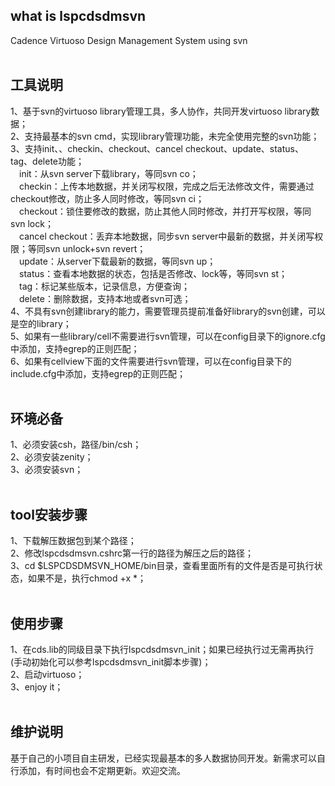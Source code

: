 ## what is lspcdsdmsvn<br>
Cadence Virtuoso Design Management System using svn<br>
<br>
## 工具说明<br>
1、基于svn的virtuoso library管理工具，多人协作，共同开发virtuoso library数据；<br>
2、支持最基本的svn cmd，实现library管理功能，未完全使用完整的svn功能；<br>
3、支持init、、checkin、checkout、cancel checkout、update、status、tag、delete功能；<br>
&ensp;&ensp;init：从svn server下载library，等同svn co；<br>
&ensp;&ensp;checkin：上传本地数据，并关闭写权限，完成之后无法修改文件，需要通过checkout修改，防止多人同时修改，等同svn ci；<br>
&ensp;&ensp;checkout：锁住要修改的数据，防止其他人同时修改，并打开写权限，等同svn lock；<br>
&ensp;&ensp;cancel checkout：丢弃本地数据，同步svn server中最新的数据，并关闭写权限；等同svn unlock+svn revert；<br>
&ensp;&ensp;update：从server下载最新的数据，等同svn up；<br>
&ensp;&ensp;status：查看本地数据的状态，包括是否修改、lock等，等同svn st；<br>
&ensp;&ensp;tag：标记某些版本，记录信息，方便查询；<br>
&ensp;&ensp;delete：删除数据，支持本地或者svn可选；<br>
4、不具有svn创建library的能力，需要管理员提前准备好library的svn创建，可以是空的library；<br>
5、如果有一些library/cell不需要进行svn管理，可以在config目录下的ignore.cfg中添加，支持egrep的正则匹配；<br>
6、如果有cellview下面的文件需要进行svn管理，可以在config目录下的include.cfg中添加，支持egrep的正则匹配；<br>
<br>
## 环境必备<br>
1、必须安装csh，路径/bin/csh；<br>
2、必须安装zenity；<br>
3、必须安装svn；<br>
<br>
## tool安装步骤<br>
1、下载解压数据包到某个路径；<br>
2、修改lspcdsdmsvn.cshrc第一行的路径为解压之后的路径；<br>
3、cd $LSPCDSDMSVN_HOME/bin目录，查看里面所有的文件是否是可执行状态，如果不是，执行chmod +x *；<br>
<br>
## 使用步骤<br>
1、在cds.lib的同级目录下执行lspcdsdmsvn_init；如果已经执行过无需再执行(手动初始化可以参考lspcdsdmsvn_init脚本步骤)；<br>
2、启动virtuoso；<br>
3、enjoy it；<br>
<br>
## 维护说明<br>
基于自己的小项目自主研发，已经实现最基本的多人数据协同开发。新需求可以自行添加，有时间也会不定期更新。欢迎交流。<br>
<br>